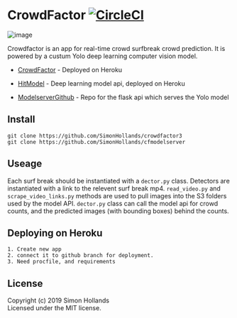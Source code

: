 # CrowdFactor [![CircleCI](https://circleci.com/gh/SimonHollands/crowdfactor3.svg?style=svg)](https://circleci.com/gh/SimonHollands/crowdfactor3)

![image](https://user-images.githubusercontent.com/22828446/68315875-52def480-006d-11ea-8f59-48ffc1b16ec0.png)


Crowdfactor is an app for real-time crowd surfbreak crowd prediction. It is powered by a custum Yolo deep learning computer vision model. 
* [CrowdFactor](https://crowdfactor.herokuapp.com/) - Deployed on Heroku
* [HitModel](https://crowdfactor.herokuapp.com/) - Deep learning model api, deployed on Heroku

* [ModelserverGithub](https://github.com/SimonHollands/cfmodelserver) - Repo for the flask api which serves the Yolo model


## Install
```
git clone https://github.com/SimonHollands/crowdfactor3
git clone https://github.com/SimonHollands/cfmodelserver 
```

## Useage
Each surf break should be instantiated with a ```dector.py``` class. Detectors are instantiated with a link to the relevent surf break mp4. 
```read_video.py``` and ```scrape_video_links.py``` methods are used to pull images into the S3 folders used by the model API. 
```dector.py``` class can  call the model api for crowd counts, and the predicted images (with bounding boxes) behind the counts.

## Deploying on Heroku
```
1. Create new app
2. connect it to github branch for deployment.
3. Need procfile, and requirements
```

## License
Copyright (c) 2019 Simon Hollands  
Licensed under the MIT license.